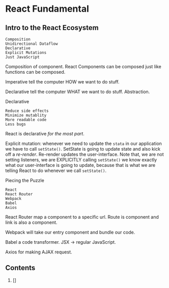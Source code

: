 # React Fundamental 

## Intro to the React Ecosystem

    Composition
    Unidirectional Dataflow
    Declarative
    Explicit Mutations
    Just JavaScript
    
Composition of component. React Components can be composed just like functions can be composed.

Imperative tell the computer HOW we want to do stuff. 

Declarative tell the computer WHAT we want to do stuff. Abstraction. 

Declarative 

    Reduce side effects
    Minimize mutablity 
    More readable code
    Less bugs
    
React is declarative *for the most part*.

Explicit mutation: whenever we need to update the `stata` in our application we have to call `setState()`. SetState is going to update state and also kick off a *re-render*. Re-render updates the user-interface. Note that, we are not setting listeners, we are EXPLICITLY calling `setState()` we know exactly what our user-interface is going to update, because that is what we are telling React to do whenever we call `setState()`.

Piecing the Puzzle

    React
    React Router
    Webpack
    Babel
    Axios

React Router map a component to a specific url. Route is component and link is also a component.

Webpack will take our entry component and bundle our code.

Babel a code transformer. JSX -> regular JavaScript.

Axios for making AJAX request. 


## Contents

1. []